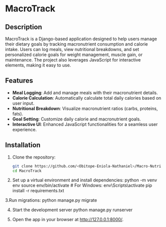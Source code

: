 # MacroTrack

## Description
MacroTrack is a Django-based application designed to help users manage their dietary goals by tracking macronutrient consumption and calorie intake. Users can log meals, view nutritional breakdowns, and set personalized calorie goals for weight management, muscle gain, or maintenance. The project also leverages JavaScript for interactive elements, making it easy to use.

## Features
- **Meal Logging**: Add and manage meals with their macronutrient details.
- **Calorie Calculation**: Automatically calculate total daily calories based on user input.
- **Nutritional Breakdown**: Visualize macronutrient ratios (carbs, proteins, fats).
- **Goal Setting**: Customize daily calorie and macronutrient goals.
- **Interactive UI**: Enhanced JavaScript functionalities for a seamless user experience.

## Installation

1. Clone the repository:
   ```bash
   git clone https://github.com/<Obitope-Eniola-Nathaniel>/Macro-Nutrient-Calorie-Tracker.git
   cd MacroTrack

2. Set up a virtual environment and install dependencies:
python -m venv env
source env/bin/activate  # For Windows: env\Scripts\activate
pip install -r requirements.txt

3.Run migrations:
python manage.py migrate

4. Start the development server
python manage.py runserver

5. Open the app in your browser at http://127.0.0.1:8000/.
